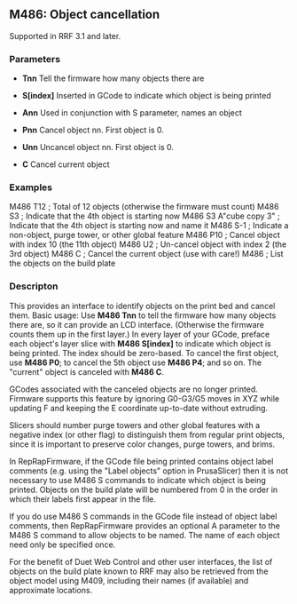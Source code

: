 ## M486: Object cancellation

Supported in RRF 3.1 and later.

### Parameters

- **Tnn** Tell the firmware how many objects there are

- **S\[index\]** Inserted in GCode to indicate which object is being printed

- **Ann** Used in conjunction with S parameter, names an object

- **Pnn** Cancel object nn. First object is 0.

- **Unn** Uncancel object nn. First object is 0.

- **C** Cancel current object

### Examples

M486 T12 ; Total of 12 objects (otherwise the firmware must count) M486 S3 ; Indicate that the 4th object is starting now M486 S3 A"cube copy 3" ; Indicate that the 4th object is starting now and name it M486 S-1 ; Indicate a non-object, purge tower, or other global feature M486 P10 ; Cancel object with index 10 (the 11th object) M486 U2 ; Un-cancel object with index 2 (the 3rd object) M486 C ; Cancel the current object (use with care!) M486 ; List the objects on the build plate

### Descripton

This provides an interface to identify objects on the print bed and cancel them. Basic usage: Use **M486 Tnn** to tell the firmware how many objects there are, so it can provide an LCD interface. (Otherwise the firmware counts them up in the first layer.) In every layer of your GCode, preface each object's layer slice with **M486 S\[index\]** to indicate which object is being printed. The index should be zero-based. To cancel the first object, use **M486 P0**; to cancel the 5th object use **M486 P4**; and so on. The "current" object is canceled with **M486 C**.

GCodes associated with the canceled objects are no longer printed. Firmware supports this feature by ignoring G0-G3/G5 moves in XYZ while updating F and keeping the E coordinate up-to-date without extruding.

Slicers should number purge towers and other global features with a negative index (or other flag) to distinguish them from regular print objects, since it is important to preserve color changes, purge towers, and brims.

In RepRapFirmware, if the GCode file being printed contains object label comments (e.g. using the "Label objects" option in PrusaSlicer) then it is not necessary to use M486 S commands to indicate which object is being printed. Objects on the build plate will be numbered from 0 in the order in which their labels first appear in the file.

If you do use M486 S commands in the GCode file instead of object label comments, then RepRapFirmware provides an optional A parameter to the M486 S command to allow objects to be named. The name of each object need only be specified once.

For the benefit of Duet Web Control and other user interfaces, the list of objects on the build plate known to RRF may also be retrieved from the object model using M409, including their names (if available) and approximate locations.

